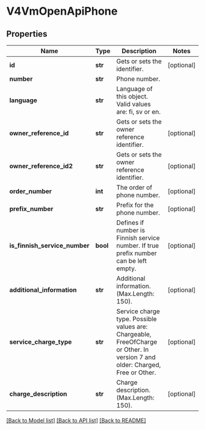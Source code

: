 # V4VmOpenApiPhone

## Properties
Name | Type | Description | Notes
------------ | ------------- | ------------- | -------------
**id** | **str** | Gets or sets the identifier. | [optional] 
**number** | **str** | Phone number. | 
**language** | **str** | Language of this object. Valid values are: fi, sv or en. | 
**owner_reference_id** | **str** | Gets or sets the owner reference identifier. | [optional] 
**owner_reference_id2** | **str** | Gets or sets the owner reference identifier. | [optional] 
**order_number** | **int** | The order of phone number. | [optional] 
**prefix_number** | **str** | Prefix for the phone number. | [optional] 
**is_finnish_service_number** | **bool** | Defines if number is Finnish service number. If true prefix number can be left empty. | [optional] 
**additional_information** | **str** | Additional information. (Max.Length: 150). | [optional] 
**service_charge_type** | **str** | Service charge type. Possible values are: Chargeable, FreeOfCharge or Other.  In version 7 and older: Charged, Free or Other. | [optional] 
**charge_description** | **str** | Charge description. (Max.Length: 150). | [optional] 

[[Back to Model list]](../README.md#documentation-for-models) [[Back to API list]](../README.md#documentation-for-api-endpoints) [[Back to README]](../README.md)

